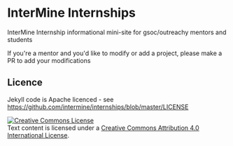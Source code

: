 # InterMine Internships
InterMine Internship informational mini-site for gsoc/outreachy mentors and students

If you're a mentor and you'd like to modify or add a project, please make a PR to add your modifications

## Licence

Jekyll code is Apache licenced - see https://github.com/intermine/internships/blob/master/LICENSE 

<a rel="license" href="http://creativecommons.org/licenses/by/4.0/"><img alt="Creative Commons License" style="border-width:0" src="https://i.creativecommons.org/l/by/4.0/88x31.png" /></a><br />Text content is licensed under a <a rel="license" href="http://creativecommons.org/licenses/by/4.0/">Creative Commons Attribution 4.0 International License</a>.
